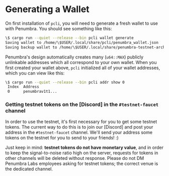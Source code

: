 # Generating a Wallet

On first installation of `pcli`, you will need to generate a fresh wallet to use with Penumbra. You
should see something like this:

```bash
\$ cargo run --quiet --release --bin pcli wallet generate
Saving wallet to /home/\$USER/.local/share/pcli/penumbra_wallet.json
Saving backup wallet to /home/\$USER/.local/share/penumbra-testnet-archive/penumbra-euporie/.../penumbra_wallet.json
```

Penumbra's design automatically creates many (`u64::MAX`) publicly unlinkable addresses which all
correspond to your own wallet. When you first created your wallet above, `pcli` initialized all
of your wallet addresses, which you can view like this:

```bash
\$ cargo run --quiet --release --bin pcli addr show 0
 Index  Address
 0      penumbrav1t1...
```

### Getting testnet tokens on the [Discord] in the `#testnet-faucet` channel

In order to use the testnet, it's first necessary for you to get some testnet tokens. The current
way to do this is to join our [Discord] and post your address in the `#testnet-faucet` channel.
We'll send your address some tokens on the testnet for you to send to your friends! :)

Just keep in mind: **testnet tokens do not have monetary value**, and in order to keep the
signal-to-noise ratio high on the server, requests for tokens in other channels will be deleted
without response. Please do not DM Penumbra Labs employees asking for testnet tokens; the correct
venue is the dedicated channel.
